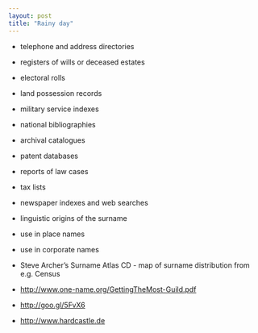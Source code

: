 ```yaml
---
layout: post
title: "Rainy day"
---
```


* telephone and address directories
* registers of wills or deceased estates
* electoral rolls
* land possession records
* military service indexes
* national bibliographies
* archival catalogues
* patent databases
* reports of law cases
* tax lists
* newspaper indexes and web searches
* linguistic origins of the surname
* use in place names
* use in corporate names

* Steve Archer’s Surname Atlas CD - map of surname distribution from e.g. Census

* http://www.one-name.org/GettingTheMost-Guild.pdf
* http://goo.gl/5FvX6
* http://www.hardcastle.de
